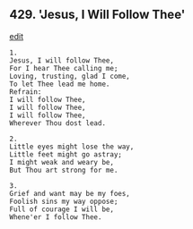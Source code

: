 
## 429.  'Jesus, I Will Follow Thee'
[edit](https://docs.google.com/document/d/1Z9S36jBBkf6D77VIH09i_MNZN-QOaXYj/edit?mode=html)




    1.
    Jesus, I will follow Thee, 
    For I hear Thee calling me; 
    Loving, trusting, glad I come, 
    To let Thee lead me home. 
    Refrain:
    I will follow Thee, 
    I will follow Thee, 
    I will follow Thee, 
    Wherever Thou dost lead. 

    2.
    Little eyes might lose the way, 
    Little feet might go astray; 
    I might weak and weary be, 
    But Thou art strong for me. 

    3.
    Grief and want may be my foes, 
    Foolish sins my way oppose; 
    Full of courage I will be, 
    Whene'er I follow Thee.
